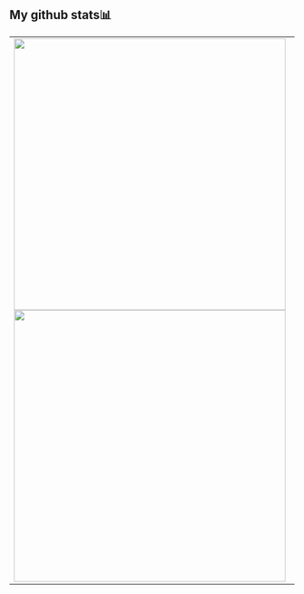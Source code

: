 <h2>My github stats📊</h2>
<table style="border: none;">
    <tr>
        <td>
            <img style="width: 480px;" class="output" src="https://github-readme-stats.vercel.app/api?username=Ominousity&theme=tokyonight&show_icons=true&hide_border=true&count_private=true">
            <br>
            <img style="width: 480px;" class="output" src="https://github-readme-streak-stats.herokuapp.com/?user=Ominousity&theme=tokyonight&hide_border=true">
        </td>
        <td>
            <img style="height: 400px;" class="output" src="https://github-readme-stats.vercel.app/api/top-langs/?username=Ominousity&langs_count=8&theme=tokyonight&hide_border=true">
        </td>
    </tr>
</table>
